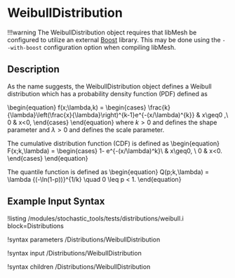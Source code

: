 # WeibullDistribution

!!!warning
    The WeibullDistribution object requires that libMesh be configured to utilize an external
    [Boost](www.boost.org) library. This may be done using the `--with-boost` configuration option
    when compiling libMesh.

## Description
As the name suggests, the WeibullDistribution object defines a Weibull distribution which
has a probability density function (PDF) defined as

\begin{equation}
f(x;\lambda,k) =
\begin{cases}
\frac{k}{\lambda}\left(\frac{x}{\lambda}\right)^{k-1}e^{-(x/\lambda)^{k}} & x\geq0 ,\\
0 & x<0,
\end{cases}
\end{equation}
where $k > 0$ and defines the shape parameter and $\lambda > 0$ and defines the scale parameter.

The cumulative distribution function (CDF) is defined as
\begin{equation}
F(x;k,\lambda) =
\begin{cases}
1- e^{-(x/\lambda)^k}\ & x\geq0, \\
0 & x<0.
\end{cases}
\end{equation}

The quantile function is defined as
\begin{equation}
Q(p;k,\lambda) = \lambda {(-\ln(1-p))}^{1/k} \quad 0 \leq p < 1.
\end{equation}

## Example Input Syntax

!listing /modules/stochastic_tools/tests/distributions/weibull.i block=Distributions

!syntax parameters /Distributions/WeibullDistribution

!syntax input /Distributions/WeibullDistribution

!syntax children /Distributions/WeibullDistribution
